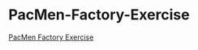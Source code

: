 # PacMen-Factory-Exercise
<a href="http://eliheuman.github.io/PacMen-Factory-Exercise/"  target="_blank"> PacMen Factory Exercise </a>
